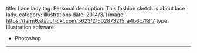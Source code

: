 title: Lace lady
tag: Personal
description: This fashion sketch is about lace lady.
category: illustrations
date: 2014/3/1
image: https://farm6.staticflickr.com/5623/21502873215_a4b6c7f8f7
type: Illustration
software:
- Photoshop
---

